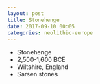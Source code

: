 ```yaml
---
layout: post
title: Stonehenge
date: 2017-09-10 00:05
categories: neolithic-europe
---
```


* Stonehenge
* 2,500-1,600 BCE
* Wiltshire, England
* Sarsen stones
